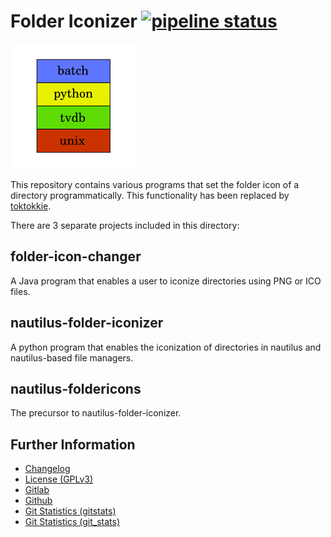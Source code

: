 # Folder Iconizer [![pipeline status](https://gitlab.namibsun.net/namboy94/folder-iconizer/badges/master/pipeline.svg)](https://gitlab.namibsun.net/namboy94/folder-iconizer/commits/master)

![Logo](resources/logo/logo-readme.png)

This repository contains various programs that set the folder icon of a
directory programmatically. This functionality has been replaced by
[toktokkie](https://gitlab.namibsun.net/namboy94/toktokkie).

There are 3 separate projects included in this directory:

## folder-icon-changer

A Java program that enables a user to iconize directories using PNG or ICO files.

## nautilus-folder-iconizer

A python program that enables the iconization of directories in nautilus and
nautilus-based file managers.

## nautilus-foldericons

The precursor to nautilus-folder-iconizer.


## Further Information

* [Changelog](https://gitlab.namibsun.net/namboy94/folder-iconizer/raw/master/CHANGELOG)
* [License (GPLv3)](https://gitlab.namibsun.net/namboy94/folder-iconizer/raw/master/LICENSE)
* [Gitlab](https://gitlab.namibsun.net/namboy94/folder-iconizer)
* [Github](https://github.com/namboy94/folder-iconizer)
* [Git Statistics (gitstats)](https://gitstats.namibsun.net/gitstats/folder-iconizer/index.html)
* [Git Statistics (git_stats)](https://gitstats.namibsun.net/git_stats/folder-iconizer/index.html)
